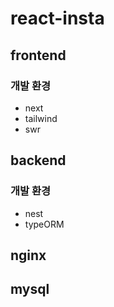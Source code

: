 # react-insta

## frontend

### 개발 환경

- next
- tailwind
- swr

## backend

### 개발 환경

- nest
- typeORM

## nginx

## mysql
